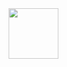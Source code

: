 
<div id="header" align="center">
  <img src="https://media.giphy.com/media/RDZo7znAdn2u7sAcWH/giphy.gif"  width="100"/>
</div>

